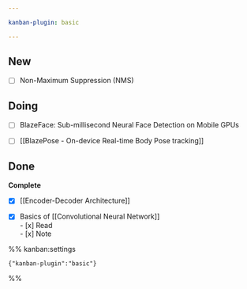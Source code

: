 ```yaml
---

kanban-plugin: basic

---
```


## New

- [ ] Non-Maximum Suppression (NMS)


## Doing

- [ ] BlazeFace: Sub-millisecond Neural Face Detection on Mobile GPUs
- [ ] [[BlazePose - On-device Real-time Body Pose tracking]]


## Done

**Complete**
- [x] [[Encoder-Decoder Architecture]]
- [x] Basics of [[Convolutional Neural Network]]<br>- [x] Read<br>- [x] Note




%% kanban:settings
```
{"kanban-plugin":"basic"}
```
%%
